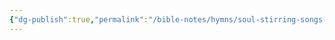 ```yaml
---
{"dg-publish":true,"permalink":"/bible-notes/hymns/soul-stirring-songs-and-hymns/do-you-hear-what-i-hear/","title":"Do You Hear What I Hear?","created":"","updated":""}
---
```



